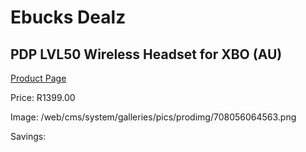 
# Ebucks Dealz
## PDP LVL50 Wireless Headset for XBO (AU)
[Product Page](https://www.ebucks.com/web/shop/productSelected.do?prodId=1230786011&catId=1193873409)

Price: R1399.00

Image: /web/cms/system/galleries/pics/prodimg/708056064563.png

Savings: 


	